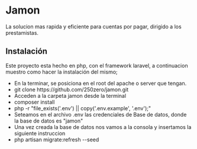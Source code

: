 <h1>Jamon</h1>
 <p>La solucion mas rapida y eficiente para cuentas por pagar, dirigido a los prestamistas.</p>

<h2>Instalación</h2>
<p>Este proyecto esta hecho en php, con el framework laravel, a continuacion muestro como hacer la instalación del mismo;</p>
<ul>
    <li>En la terminar, se posiciona en el root del apache o server que tengan.</li>
    <li>git clone https://github.com/250zero/jamon.git</li>
    <li>Acceden a la carpeta jamon desde la terminal</li>
    <li>composer install</li>
    <li>php -r "file_exists('.env') || copy('.env.example', '.env');"</li>
    <li>Seteamos en el archivo .env las credenciales de Base de datos, donde la base de datos es "jamon"</li>
    <li>Una vez creada la base de datos nos vamos a la consola y insertamos la siguiente instruccion</li>
    <li>php artisan migrate:refresh --seed</li>
</ul>
